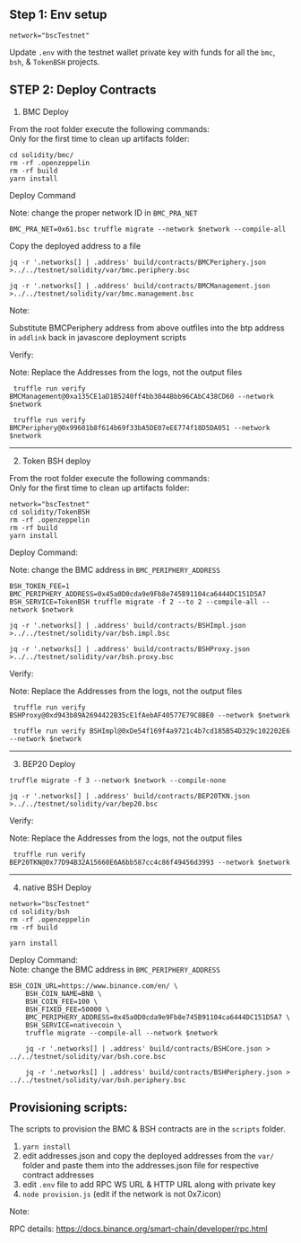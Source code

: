 Step 1: Env setup
---------------------------------------------------------------------------------------------------------------------------------------------------------------------------------

```
network="bscTestnet"
```

Update `.env`  with the testnet wallet private key with funds for all the `bmc`, `bsh`, & `TokenBSH` projects.


STEP 2: Deploy Contracts
---------------------------------------------------------------------------------------------------------------------------------------------------------------------------------

1. BMC Deploy

From the root folder execute the following commands:<br/>
Only for the first time to clean up artifacts folder:

```
cd solidity/bmc/
rm -rf .openzeppelin
rm -rf build
yarn install
```

Deploy Command

Note: change the proper network ID in `BMC_PRA_NET`

```
BMC_PRA_NET=0x61.bsc truffle migrate --network $network --compile-all
```

Copy the deployed address to a file

```
jq -r '.networks[] | .address' build/contracts/BMCPeriphery.json >../../testnet/solidity/var/bmc.periphery.bsc

jq -r '.networks[] | .address' build/contracts/BMCManagement.json >../../testnet/solidity/var/bmc.management.bsc
```

Note:

Substitute BMCPeriphery address from above outfiles into the btp address in `addlink` back in javascore deployment scripts

Verify:

Note: Replace the Addresses from the logs, not the output files

```
 truffle run verify BMCManagement@0xa135CE1aD1B5240ff4bb3044Bbb96CAbC438CD60 --network $network

 truffle run verify BMCPeriphery@0x99601b8f614b69f33bA5DE07eEE774f18D5DA051 --network $network
```
---------------------------------------------------------------------------------------------------------------------------------------------------------------------------------


2. Token BSH deploy

From the root folder execute the following commands:<br/>
Only for the first time to clean up artifacts folder:

```
network="bscTestnet"
cd solidity/TokenBSH
rm -rf .openzeppelin
rm -rf build
yarn install
```

Deploy Command:

Note: change the BMC address in `BMC_PERIPHERY_ADDRESS`

```
BSH_TOKEN_FEE=1 BMC_PERIPHERY_ADDRESS=0x45a0D0cda9e9Fb8e745B91104ca6444DC151D5A7  BSH_SERVICE=TokenBSH truffle migrate -f 2 --to 2 --compile-all --network $network
```

```
jq -r '.networks[] | .address' build/contracts/BSHImpl.json >../../testnet/solidity/var/bsh.impl.bsc

jq -r '.networks[] | .address' build/contracts/BSHProxy.json >../../testnet/solidity/var/bsh.proxy.bsc
```


Verify:

Note: Replace the Addresses from the logs, not the output files

```
 truffle run verify BSHProxy@0xd943b89A2694422B35cE1fAebAF40577E79C8BE0 --network $network

 truffle run verify BSHImpl@0xDe54f169f4a9721c4b7cd185B54D329c102202E6 --network $network
```
---------------------------------------------------------------------------------------------------------------------------------------------------------------------------------

3. BEP20 Deploy

```
truffle migrate -f 3 --network $network --compile-none 
```

```
jq -r '.networks[] | .address' build/contracts/BEP20TKN.json >../../testnet/solidity/var/bep20.bsc
```


Verify:

Note: Replace the Addresses from the logs, not the output files

```
 truffle run verify BEP20TKN@0x77D94B32A15660E6A6bb587cc4c86f49456d3993 --network $network
```
---------------------------------------------------------------------------------------------------------------------------------------------------------------------------------

4. native BSH Deploy

```
network="bscTestnet"
cd solidity/bsh
rm -rf .openzeppelin
rm -rf build

yarn install
```


Deploy Command: <br>
Note: change the BMC address in `BMC_PERIPHERY_ADDRESS`


```
BSH_COIN_URL=https://www.binance.com/en/ \
    BSH_COIN_NAME=BNB \
    BSH_COIN_FEE=100 \
    BSH_FIXED_FEE=50000 \
    BMC_PERIPHERY_ADDRESS=0x45a0D0cda9e9Fb8e745B91104ca6444DC151D5A7 \
    BSH_SERVICE=nativecoin \
    truffle migrate --compile-all --network $network
```

```
    jq -r '.networks[] | .address' build/contracts/BSHCore.json > ../../testnet/solidity/var/bsh.core.bsc

    jq -r '.networks[] | .address' build/contracts/BSHPeriphery.json > ../../testnet/solidity/var/bsh.periphery.bsc
```

Provisioning scripts:
---------------------------------------------------------------------------------------------------------------------------------------------------------------------------------

The scripts to provision the BMC & BSH contracts are in the `scripts` folder.
1. `yarn install`
2. edit addresses.json and copy the deployed addresses from the `var/` folder and paste them into the addresses.json file for respective contract addresses
3. edit `.env` file to add RPC WS URL & HTTP URL along with private key
3. `node provision.js` (edit if the network is not 0x7.icon)


Note:

RPC details:
https://docs.binance.org/smart-chain/developer/rpc.html

